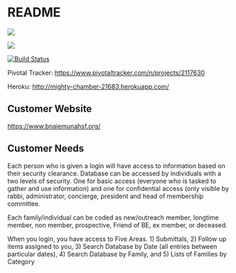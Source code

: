 # README

<a href="https://codeclimate.com/github/Justinzh1/Emunah"><img src="https://codeclimate.com/github/Justinzh1/Emunah/badges/gpa.svg" /></a>

<a href="https://codeclimate.com/github/Justinzh1/Emunah/coverage"><img src="https://codeclimate.com/github/Justinzh1/Emunah/badges/coverage.svg" /></a>

[![Build Status](https://travis-ci.org/Justinzh1/Emunah.svg?branch=master)](https://travis-ci.org/Justinzh1/Emunah)

Pivotal Tracker: https://www.pivotaltracker.com/n/projects/2117630

Heroku: http://mighty-chamber-21683.herokuapp.com/

## Customer Website
https://www.bnaiemunahsf.org/

## Customer Needs

Each person who is given a login will have access to information based on their security clearance.  Database can be accessed by individuals with a two levels of security.  One for basic access (everyone who is tasked to gather and use information) and one for confidential access (only visible by rabbi, administrator, concierge, president and head of membership committee. 

Each family/individual can be coded as new/outreach member, longtime member, non member, prospective, Friend of BE, ex member, or deceased. 

When you login, you have access to Five Areas.  1) Submittals, 2) Follow up items assigned to you, 3) Search Database by Date (all entries between particular dates), 4) Search Database by Family, and 5) Lists of Families by Category
